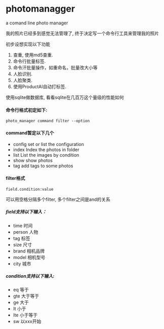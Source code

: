 # photomanagger
a comand line photo manager 

我的照片已经多到感觉无法管理了, 终于决定写一个命令行工具来管理我的照片

初步设想实现以下功能
1. 查重, 使用md5查重. 
2. 命令行批量标签.
3. 命令汗批量操作，如重命名，批量改大小等
4. 人脸识别.
5. 人脸聚类.
6. 使用ProductAI自动打标签.

使用sqlite做数据库, 看看sqlite在几百万这个量级的性能如何

#### 命令行格式初定如下:
```
photo_manager command filter --option
```
#### command暂定以下几个
- config set or list the configuration
- index Index the photos in folder
- list List the images by condition
- show show photos
- tag add tags to some photos

#### filter格式
```
field.condition:value
```
可以用空格分隔多个filter, 多个filter之间是and的关系
##### field支持以下输入：
- time      时间
- person    人物
- tag       标签
- size      尺寸
- brand     相机品牌
- model     相机型号
- city      城市
##### condition支持以下输入:
- eq 等于
- gte 大于等于
- ge  大于
- lt  小于
- lte 小于等于
- sw  以xxx开始
